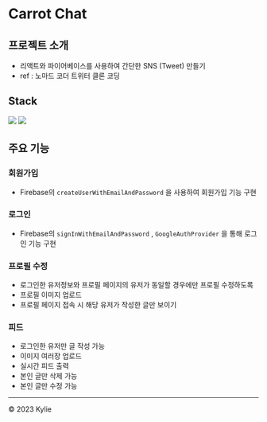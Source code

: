 # Carrot Chat

## 프로젝트 소개
- 리액트와 파이어베이스를 사용하여 간단한 SNS (Tweet) 만들기
- ref : 노마드 코더 트위터 클론 코딩

## Stack
<img src="https://img.shields.io/badge/React-61DAFB?style=flat-square&logo=React&logoColor=white"/>
<img src="https://img.shields.io/badge/Firebase-FFCA28?style=flat-square&logo=Firebase&logoColor=white"/>

## 주요 기능
### 회원가입
- Firebase의 `createUserWithEmailAndPassword` 을 사용하여 회원가입 기능 구현
### 로그인
- Firebase의  `signInWithEmailAndPassword` , `GoogleAuthProvider` 을 통해 로그인 기능 구현

### 프로필 수정
- 로그인한 유저정보와 프로필 페이지의 유저가 동일할 경우에만 프로필 수정하도록
- 프로필 이미지 업로드 
- 프로필 페이지 접속 시 해당 유저가 작성한 글만 보이기

### 피드
- 로그인한 유저만 글 작성 가능
- 이미지 여러장 업로드 
- 실시간 피드 출력
- 본인 글만 삭제 가능
- 본인 글만 수정 가능

---
© 2023 Kylie